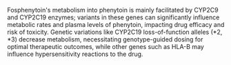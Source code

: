 Fosphenytoin's metabolism into phenytoin is mainly facilitated by CYP2C9 and CYP2C19 enzymes; variants in these genes can significantly influence metabolic rates and plasma levels of phenytoin, impacting drug efficacy and risk of toxicity. Genetic variations like CYP2C19 loss-of-function alleles (*2, *3) decrease metabolism, necessitating genotype-guided dosing for optimal therapeutic outcomes, while other genes such as HLA-B may influence hypersensitivity reactions to the drug.